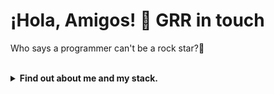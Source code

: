 <h1>¡Hola, Amigos! 👋 GRR in touch</h1>
<p>Who says a programmer can't be a rock star?🎸</p></br>

<details>
<summary><b>Find out about me and my stack.</b></summary>
</br>

![Header](https://capsule-render.vercel.app/api?type=waving&color=0:FF5F6D,100:FFC371&height=250&section=header&text=Welcome&fontSize=60&animation=fadeIn&fontAlignY=40)

## 🚀 About me

> I exist in just two states:</br>
> It's either my mistake, or it's all on YOU.</br>
> I wake up to the daylight with a sense that you will not be near.

<section>
  <h2>🛠️ My Tech & Tools</h2>
  
  <h3>🎯 Programming languages</h3>
   <img src="https://cdn.jsdelivr.net/gh/devicons/devicon/icons/python/python-original.svg" width="50" height="50"/>
   <img src="https://cdn.jsdelivr.net/gh/devicons/devicon/icons/javascript/javascript-original.svg" width="50" height="50"/>
   <img src="https://cdn.jsdelivr.net/gh/devicons/devicon/icons/typescript/typescript-original.svg" width="50" height="50"/>
   <img src="https://cdn.jsdelivr.net/gh/devicons/devicon/icons/php/php-original.svg" width="50" height="50"/>

  <h3>🎨 Frontend</h3>
   <img src="https://cdn.jsdelivr.net/gh/devicons/devicon/icons/react/react-original.svg" width="50" height="50"/>
   <img src="https://cdn.jsdelivr.net/gh/devicons/devicon/icons/vuejs/vuejs-original.svg" width="50" height="50"/>
   <img src="https://cdn.jsdelivr.net/gh/devicons/devicon/icons/nextjs/nextjs-original.svg" width="50" height="50"/>
   <img src="https://cdn.jsdelivr.net/gh/devicons/devicon/icons/tailwindcss/tailwindcss-original.svg" width="50" height="50"/>
   <img src="https://cdn.jsdelivr.net/gh/devicons/devicon/icons/jquery/jquery-original.svg" width="50" height="50"/>
   <img src="https://cdn.jsdelivr.net/gh/devicons/devicon/icons/bootstrap/bootstrap-original.svg" width="50" height="50"/>

  <h3>⚙️ Backend</h3>
   <img src="https://cdn.jsdelivr.net/gh/devicons/devicon/icons/nodejs/nodejs-original.svg" width="50" height="50"/>
   <img src="https://cdn.jsdelivr.net/gh/devicons/devicon/icons/express/express-original.svg" width="50" height="50"/>
   <img src="https://cdn.jsdelivr.net/gh/devicons/devicon/icons/django/django-plain.svg" width="50" height="50"/>
   <img src="https://cdn.jsdelivr.net/gh/devicons/devicon/icons/fastapi/fastapi-original.svg" width="50" height="50"/>

  <h3>📀 Databases</h3>
   <img src="https://cdn.jsdelivr.net/gh/devicons/devicon/icons/postgresql/postgresql-original.svg" width="50" height="50"/>
   <img src="https://cdn.jsdelivr.net/gh/devicons/devicon/icons/mysql/mysql-original.svg" width="50" height="50"/>
   <img src="https://cdn.jsdelivr.net/gh/devicons/devicon/icons/sqlite/sqlite-original.svg" width="50" height="50"/>
   <img src="https://cdn.jsdelivr.net/gh/devicons/devicon/icons/mongodb/mongodb-original.svg" width="50" height="50"/>

  <h3>🔧 Tools & Tech</h3>
   <img src="https://cdn.jsdelivr.net/gh/devicons/devicon/icons/vscode/vscode-original.svg" width="50" height="50"/>
   <img src="https://cdn.jsdelivr.net/gh/devicons/devicon/icons/linux/linux-original.svg" width="50" height="50"/>
   <img src="https://cdn.jsdelivr.net/gh/devicons/devicon/icons/docker/docker-original.svg" width="50" height="50"/>
   <img src="https://cdn.jsdelivr.net/gh/devicons/devicon/icons/tensorflow/tensorflow-original.svg" width="50" height="50"/>
   <img src="https://cdn.jsdelivr.net/gh/devicons/devicon/icons/vite/vite-original.svg" width="50" height="50"/>
   <img src="https://cdn.jsdelivr.net/gh/devicons/devicon/icons/npm/npm-original-wordmark.svg" width="50" height="50"/>
   <img src="https://cdn.jsdelivr.net/gh/devicons/devicon/icons/git/git-original.svg" width="50" height="50"/>
   <img src="https://cdn.jsdelivr.net/gh/devicons/devicon/icons/github/github-original.svg" width="50" height="50"/>
   <img src="https://cdn.jsdelivr.net/gh/devicons/devicon/icons/figma/figma-original.svg" width="50" height="50"/>
   <img src="https://cdn.jsdelivr.net/gh/devicons/devicon/icons/illustrator/illustrator-plain.svg" width="50" height="50"/>
   <img src="https://cdn.jsdelivr.net/gh/devicons/devicon/icons/photoshop/photoshop-plain.svg" width="50" height="50"/>
   <img src="https://cdn.jsdelivr.net/gh/devicons/devicon/icons/nginx/nginx-original.svg" width="50" height="50"/>
   <img src="https://cdn.jsdelivr.net/gh/devicons/devicon/icons/apache/apache-original.svg" width="50" height="50"/>

  <h3>🎧 Currently Spinning (Learning)</h3>
   <img src="https://cdn.jsdelivr.net/gh/devicons/devicon/icons/cplusplus/cplusplus-original.svg" width="50" height="50"/>
   <img src="https://cdn.jsdelivr.net/gh/devicons/devicon/icons/go/go-original.svg" width="50" height="50"/>
   <img src="https://cdn.jsdelivr.net/gh/devicons/devicon/icons/electron/electron-original.svg" width="50" height="50"/>
   <img src="https://cdn.jsdelivr.net/gh/devicons/devicon/icons/prisma/prisma-original.svg" width="50" height="50"/>
   <img src="https://nestjs.com/logo-small-gradient.d792062c.svg" width="50" height="50"/>
   <img src="https://cdn.jsdelivr.net/gh/devicons/devicon/icons/java/java-original.svg" width="50" height="50"/>
   <img src="https://cdn.jsdelivr.net/gh/devicons/devicon/icons/csharp/csharp-original.svg" width="50" height="50"/>
</section>

## 📊 My GitHub stats & Activity

![GammaGRR's GitHub stats](https://github-readme-stats.vercel.app/api?username=GammaGRR&show_icons=true&theme=radical&hide_border=true&bg_color=00000000)

![Top Langs](https://github-readme-stats.vercel.app/api/top-langs/?username=GammaGRR&layout=compact&theme=radical&hide_border=true&bg_color=00000000)

![GitHub Activity Graph](https://github-readme-activity-graph.vercel.app/graph?username=GammaGRR&theme=react-dark&hide_border=true&area=true)

** Rock up! 🤘

![Footer](https://capsule-render.vercel.app/api?type=waving&color=gradient&height=120&section=footer)

</details>
